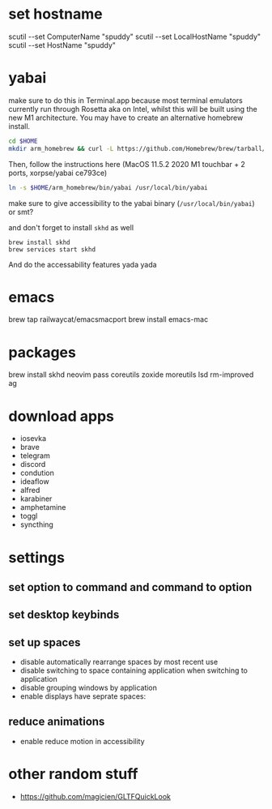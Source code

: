 # set hostname
scutil --set ComputerName "spuddy"
scutil --set LocalHostName "spuddy"
scutil --set HostName "spuddy"

# yabai
make sure to do this in Terminal.app because most terminal emulators currently run through Rosetta aka on Intel, whilst this will be built using the new M1 architecture. 
You may have to create an alternative homebrew install. 
```sh
cd $HOME
mkdir arm_homebrew && curl -L https://github.com/Homebrew/brew/tarball/master | tar xz --strip 1 -C arm_homebrew && cd arm_homebrew
```

Then, follow the instructions here (MacOS 11.5.2 2020 M1 touchbar + 2 ports, xorpse/yabai ce793ce)

```sh
ln -s $HOME/arm_homebrew/bin/yabai /usr/local/bin/yabai
```

make sure to give accessibility to the yabai binary (`/usr/local/bin/yabai`) or smt?

and don't forget to install `skhd` as well 
```
brew install skhd
brew services start skhd
```
And do the accessability features yada yada 

# emacs
brew tap railwaycat/emacsmacport
brew install emacs-mac

# packages
brew install skhd neovim pass coreutils zoxide moreutils lsd rm-improved ag

# download apps
- iosevka
- brave
- telegram
- discord
- condution
- ideaflow
- alfred
- karabiner
- amphetamine
- toggl
- syncthing

# settings
## set option to command and command to option 
## set desktop keybinds
## set up spaces
- disable automatically rearrange spaces by most recent use
- disable switching to space containing application when switching to application
- disable grouping windows by application
- enable displays have seprate spaces:
## reduce animations
- enable reduce motion in accessibility


# other random stuff
- https://github.com/magicien/GLTFQuickLook
